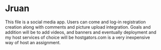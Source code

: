 # Jruan
This file is a social media app. Users can come and log-in registration creation along with comments and picture upload integration. Goals and addition will be to add videos,  and banners and eventually deployment and my host services of choice will be hostgators.com is a very inexpensive way of host an assignment.
